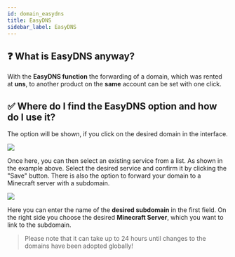 ```yaml
---
id: domain_easydns
title: EasyDNS
sidebar_label: EasyDNS
---
```


## ❓ What is EasyDNS anyway?

With the **EasyDNS function** the forwarding of a domain, which was rented at **uns**, to another product on the **same** account can be set with one click.

## ✅ Where do I find the EasyDNS option and how do I use it?

The option will be shown, if you click on the desired domain in the interface.

![](https://screensaver01.zap-hosting.com/index.php/s/wSTGzZG6CERaSZ3/preview)

Once here, you can then select an existing service from a list.
As shown in the example above.
Select the desired service and confirm it by clicking the "Save" button.
There is also the option to forward your domain to a Minecraft server with a subdomain.

![](https://screensaver01.zap-hosting.com/index.php/s/CTYEmKk3ceAR7Li/preview)

Here you can enter the name of the **desired subdomain** in the first field.
On the right side you choose the desired **Minecraft Server**, which you want to link to the subdomain.

> Please note that it can take up to 24 hours until changes to the domains have been adopted globally!


